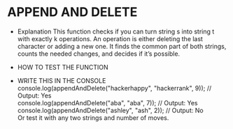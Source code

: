 # APPEND AND DELETE

- Explanation 
This function checks if you can turn string s into string t with exactly k operations. An operation is either deleting the last character or adding a new one. It finds the common part of both strings, counts the needed changes, and decides if it’s possible.

- HOW TO TEST THE FUNCTION

- WRITE THIS IN THE CONSOLE
console.log(appendAndDelete("hackerhappy", "hackerrank", 9)); // Output: Yes  
console.log(appendAndDelete("aba", "aba", 7));                // Output: Yes  
console.log(appendAndDelete("ashley", "ash", 2));             // Output: No  
Or test it with any two strings and number of moves.
